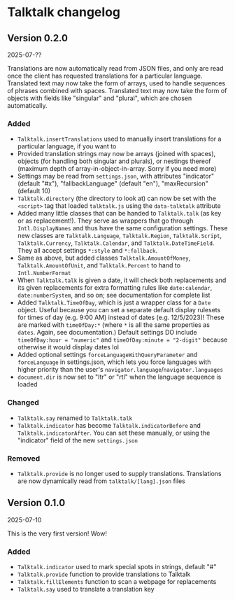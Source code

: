 # Talktalk changelog

## Version 0.2.0
2025-07-??

Translations are now automatically read from JSON files, and only are read once the client has requested translations for a particular language. Translated text may now take the form of arrays, used to handle sequences of phrases combined with spaces. Translated text may now take the form of objects with fields like "singular" and "plural", which are chosen automatically.

### Added

- `Talktalk.insertTranslations` used to manually insert translations for a particular language, if you want to
- Provided translation strings may now be arrays (joined with spaces), objects (for handling both singular and plurals), or nestings thereof (maximum depth of array-in-object-in-array. Sorry if you need more)
- Settings may be read from `settings.json`, with attributes "indicator" (default "#x"), "fallbackLanguage" (default "en"), "maxRecursion" (default 10)
- `Talktalk.directory` (the directory to look at) can now be set with the `<script>` tag that loaded `talktalk.js` using the `data-talktalk` attribute
- Added many little classes that can be handed to `Talktalk.talk` (as key or as replacement!). They serve as wrappers that go through `Intl.DisplayNames` and thus have the same configuration settings. These new classes are `Talktalk.Language`, `Talktalk.Region`, `Talktalk.Script`, `Talktalk.Currency`, `Talktalk.Calendar`, and `Talktalk.DateTimeField`. They all accept settings `*:style` and `*:fallback`.
- Same as above, but added classes `Talktalk.AmountOfMoney`, `Talktalk.AmountOfUnit`, and `Talktalk.Percent` to hand to `Intl.NumberFormat`
- When `Talktalk.talk` is given a date, it will check both replacements and its given replacements for extra formatting rules like `date:calendar`, `date:numberSystem`, and so on; see documentation for complete list
- Added `Talktalk.TimeOfDay`, which is just a wrapper class for a `Date` object. Useful because you can set a separate default display rulesets for times of day (e.g. 9:00 AM) instead of dates (e.g. 12/5/2023)! These are marked with `timeOfDay:*` (where `*` is all the same properties as `dates`. Again, see documentation.) Default settings DO include `timeOfDay:hour = "numeric"` and `timeOfDay:minute = "2-digit"` because otherwise it would display dates lol
- Added optional settings `forceLanguageWithQueryParameter` and `forceLanguage` in settings.json, which lets you force languages with higher priority than the user's `navigator.language`/`navigator.languages`
- `document.dir` is now set to "ltr" or "rtl" when the language sequence is loaded

### Changed

- `Talktalk.say` renamed to `Talktalk.talk`
- `Talktalk.indicator` has become `Talktalk.indicatorBefore` and `Talktalk.indicatorAfter`. You can set these manually, or using the "indicator" field of the new `settings.json`

### Removed

- `Talktalk.provide` is no longer used to supply translations. Translations are now dynamically read from `talktalk/[lang].json` files

## Version 0.1.0
2025-07-10

This is the very first version! Wow!

### Added

- `Talktalk.indicator` used to mark special spots in strings, default "#"
- `Talktalk.provide` function to provide translations to Talktalk
- `Talktalk.fillElements` function to scan a webpage for replacements
- `Talktalk.say` used to translate a translation key